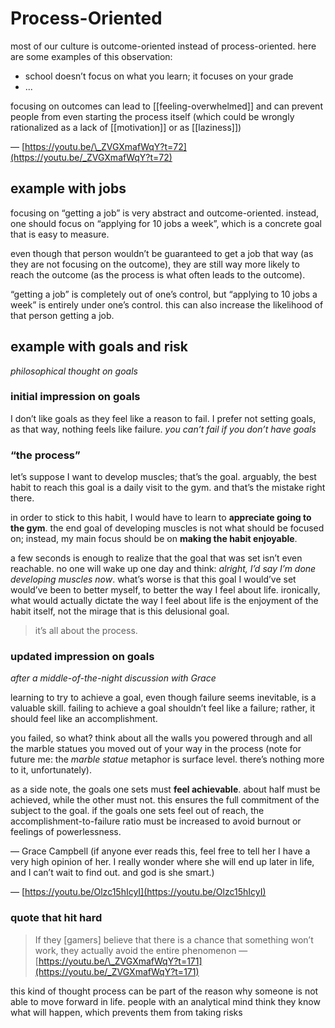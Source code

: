 # Process-Oriented

most of our culture is outcome-oriented instead of process-oriented. here are some examples of this observation:

- school doesn’t focus on what you learn; it focuses on your grade
- ...

focusing on outcomes can lead to [[feeling-overwhelmed]] and can prevent people from even starting the process itself (which could be wrongly rationalized as a lack of [[motivation]] or as [[laziness]])

— [https://youtu.be/\_ZVGXmafWqY?t=72](https://youtu.be/_ZVGXmafWqY?t=72)

## example with jobs

focusing on “getting a job” is very abstract and outcome-oriented. instead, one should focus on “applying for 10 jobs a week”, which is a concrete goal that is easy to measure.

even though that person wouldn’t be guaranteed to get a job that way (as they are not focusing on the outcome), they are still way more likely to reach the outcome (as the process is what often leads to the outcome).

“getting a job” is completely out of one’s control, but “applying to 10 jobs a week” is entirely under one’s control. this can also increase the likelihood of that person getting a job.

## example with goals and risk

_philosophical thought on goals_

### initial impression on goals

I don’t like goals as they feel like a reason to fail. I prefer not setting goals, as that way, nothing feels like failure. _you can’t fail if you don’t have goals_

### “the process”

let’s suppose I want to develop muscles; that’s the goal. arguably, the best habit to reach this goal is a daily visit to the gym. and that’s the mistake right there.

in order to stick to this habit, I would have to learn to **appreciate going to the gym**. the end goal of developing muscles is not what should be focused on; instead, my main focus should be on **making the habit enjoyable**.

a few seconds is enough to realize that the goal that was set isn’t even reachable. no one will wake up one day and think: _alright, I’d say I’m done developing muscles now_. what’s worse is that this goal I would’ve set would’ve been to better myself, to better the way I feel about life. ironically, what would actually dictate the way I feel about life is the enjoyment of the habit itself, not the mirage that is this delusional goal.

> it’s all about the process.

### updated impression on goals

_after a middle-of-the-night discussion with Grace_

learning to try to achieve a goal, even though failure seems inevitable, is a valuable skill. failing to achieve a goal shouldn’t feel like a failure; rather, it should feel like an accomplishment.

you failed, so what? think about all the walls you powered through and all the marble statues you moved out of your way in the process (note for future me: the _marble statue_ metaphor is surface level. there’s nothing more to it, unfortunately).

as a side note, the goals one sets must **feel achievable**. about half must be achieved, while the other must not. this ensures the full commitment of the subject to the goal. if the goals one sets feel out of reach, the accomplishment-to-failure ratio must be increased to avoid burnout or feelings of powerlessness.

— Grace Campbell (if anyone ever reads this, feel free to tell her I have a very high opinion of her. I really wonder where she will end up later in life, and I can’t wait to find out. and god is she smart.)

— [https://youtu.be/Olzc15hIcyI](https://youtu.be/Olzc15hIcyI)

### quote that hit hard

> If they [gamers] believe that there is a chance that something won’t work, they actually avoid the entire phenomenon — [https://youtu.be/\_ZVGXmafWqY?t=171](https://youtu.be/_ZVGXmafWqY?t=171)

this kind of thought process can be part of the reason why someone is not able to move forward in life. people with an analytical mind think they know what will happen, which prevents them from taking risks
